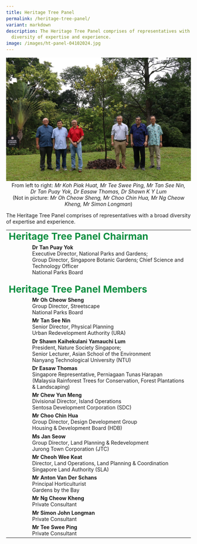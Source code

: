 ```yaml
---
title: Heritage Tree Panel
permalink: /heritage-tree-panel/
variant: markdown
description: The Heritage Tree Panel comprises of representatives with a broad
  diversity of expertise and experience.
image: /images/ht-panel-04102024.jpg
---
```

<img src="/images/ht-panel-04102024.jpg">
<div style="text-align: center">From left to right: <i>Mr Koh Piak Huat, Mr Tee Swee Ping, Mr Tan See Nin,<br>Dr Tan Puay Yok, Dr Easaw Thomas, Dr Shawn 
	K Y Lum </i>
	<br>(Not in picture: <i>Mr Oh Cheow Sheng, Mr Choo Chin Hua, Mr Ng Cheow Kheng, Mr Simon Longman</i>) </div>
<p>The Heritage Tree Panel comprises of representatives with a broad diversity of expertise and experience. </p>
<table>
<tbody>
<tr><td rowspan="1" colspan="2"><div style="font-size: 26px; color: #098e3e;"><b>Heritage Tree Panel Chairman</b></div>
</td></tr>
	<tr><td style="width: 50px"></td><td>
<b>Dr Tan Puay Yok</b>
<br>Executive Director, National Parks and Gardens;
<br>Group Director, Singapore Botanic Gardens; Chief Science and Technology Officer
<br>National Parks Board</td>
</tr>
	<tr><td rowspan="1" colspan="2"><br><div style="font-size: 26px; color: #098e3e;"><b>Heritage Tree Panel Members</b></div>
</td></tr><tr><td style="width: 50px"></td><td>
<b>Mr Oh Cheow Sheng</b>
<br>Group Director, Streetscape
<br>National Parks Board </td>
</tr>
<tr><td style="width: 50px"></td><td>
<b>Mr Tan See Nin</b>
<br>Senior Director, Physical Planning
<br>Urban Redevelopment Authority (URA)</td>
</tr>
<tr><td style="width: 50px"></td><td>
<b>Dr Shawn Kaihekulani Yamauchi Lum</b>
<br>President, Nature Society Singapore;
<br>Senior Lecturer, Asian School of the Environment
	<br>Nanyang Technological University (NTU)</td>
</tr>
<tr><td style="width: 50px"></td><td>
<b>Dr Easaw Thomas</b>
<br>Singapore Representative, Perniagaan Tunas Harapan
<br>(Malaysia Rainforest Trees for Conservation, Forest Plantations &amp;
Landscaping)</td>
</tr>
<tr><td style="width: 50px"></td><td>
<b>Mr Chew Yun Meng</b>
<br>Divisional Director, Island Operations
<br>Sentosa Development Corporation (SDC)</td>
</tr>
<tr><td style="width: 50px"></td><td>
<b>Mr Choo Chin Hua</b>
<br>Group Director, Design Development Group
<br>Housing &amp; Development Board (HDB)</td>
</tr>
<tr><td style="width: 50px"></td><td>
<b>Ms Jan Seow</b>
<br>Group Director, Land Planning &amp; Redevelopment 
<br>Jurong Town Corporation (JTC)</td>
</tr>
<tr><td style="width: 50px"></td><td>
<b>Mr Cheoh Wee Keat</b>
<br>Director, Land Operations, Land Planning &amp; Coordination
<br>Singapore Land Authority (SLA)</td>
</tr>
<tr><td style="width: 50px"></td><td>
<b>Mr Anton Van Der Schans</b>
<br>Principal Horticulturist
<br>Gardens by the Bay</td>
</tr>
<tr><td style="width: 50px"></td><td>
<b>Mr Ng Cheow Kheng</b>
<br>Private Consultant</td>
</tr>
<tr><td style="width: 50px"></td><td>
<b>Mr Simon John Longman</b>
<br>Private Consultant</td>
</tr>
<tr><td style="width: 50px"></td><td>
<b>Mr Tee Swee Ping</b>
<br>Private Consultant</td>
</tr><tr></tr>
</tbody>
</table><p></p>